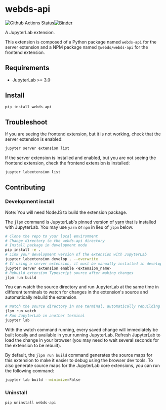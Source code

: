# webds-api

![Github Actions Status](https://github.com/github_username/webds-api/workflows/Build/badge.svg)[![Binder](https://mybinder.org/badge_logo.svg)](https://mybinder.org/v2/gh/github_username/webds-api/main?urlpath=lab)

A JupyterLab extension.


This extension is composed of a Python package named `webds-api`
for the server extension and a NPM package named `@webds/webds-api`
for the frontend extension.


## Requirements

* JupyterLab >= 3.0

## Install

```bash
pip install webds-api
```


## Troubleshoot

If you are seeing the frontend extension, but it is not working, check
that the server extension is enabled:

```bash
jupyter server extension list
```

If the server extension is installed and enabled, but you are not seeing
the frontend extension, check the frontend extension is installed:

```bash
jupyter labextension list
```


## Contributing

### Development install

Note: You will need NodeJS to build the extension package.

The `jlpm` command is JupyterLab's pinned version of
[yarn](https://yarnpkg.com/) that is installed with JupyterLab. You may use
`yarn` or `npm` in lieu of `jlpm` below.

```bash
# Clone the repo to your local environment
# Change directory to the webds-api directory
# Install package in development mode
pip install -e .
# Link your development version of the extension with JupyterLab
jupyter labextension develop . --overwrite
# If using a server extension, it must be manually installed in develop mode
jupyter server extension enable <extension_name>
# Rebuild extension Typescript source after making changes
jlpm run build
```

You can watch the source directory and run JupyterLab at the same time in different terminals to watch for changes in the extension's source and automatically rebuild the extension.

```bash
# Watch the source directory in one terminal, automatically rebuilding when needed
jlpm run watch
# Run JupyterLab in another terminal
jupyter lab
```

With the watch command running, every saved change will immediately be built locally and available in your running JupyterLab. Refresh JupyterLab to load the change in your browser (you may need to wait several seconds for the extension to be rebuilt).

By default, the `jlpm run build` command generates the source maps for this extension to make it easier to debug using the browser dev tools. To also generate source maps for the JupyterLab core extensions, you can run the following command:

```bash
jupyter lab build --minimize=False
```

### Uninstall

```bash
pip uninstall webds-api
```
